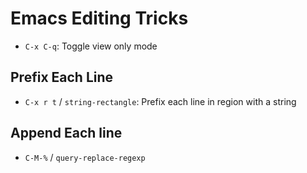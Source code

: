 # Emacs Editing Tricks

- `C-x C-q`: Toggle view only mode

## Prefix Each Line

- `C-x r t` / `string-rectangle`: Prefix each line in region with a string

## Append Each line

- `C-M-%` / `query-replace-regexp`
